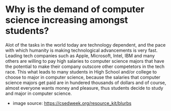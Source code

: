 # Why is the demand of computer science increasing amongst students? 

Alot of the tasks in the world today are technology dependent, and the pace with which humanity is making technological advancements is very fast. Leading tech companies such as Apple, Microsoft, Intel, IBM and many others are willing to pay high salaries to computer science majors that have the potential to make their company outscore other competetors in the tech race. This what leads to many students in High School and/or college to choose to major in computer science, because the salaries that computer science majors get paid are in hundered thousands of dollars and of course, almost everyone wants money and pleasure, thus students decide to study and major in computer science.  




* image source: https://csedweek.org/resource_kit/blurbs 
